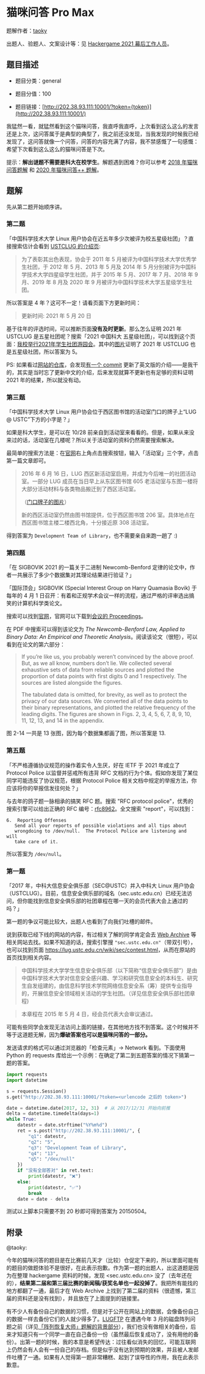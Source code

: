 # 猫咪问答 Pro Max

题解作者：[taoky](https://github.com/taoky)

出题人、验题人、文案设计等：见 [Hackergame 2021 幕后工作人员](https://hack.lug.ustc.edu.cn/credits/)。

## 题目描述

- 题目分类：general

- 题目分值：100

- 题目链接：[http://202.38.93.111:10001/?token={token}](http://202.38.93.111:10001/)

我猛然一看，就猛然看到这个猫咪问答，我直呼我直呼，上次看到这么这么的发言还是上次，这问答属于是典型的典型了，我之前还没发现，当我发现的时候我已经发现了，这问答就像一个问答，问答的内容充满了内容，我不禁感慨了一句感慨：希望下次看到这么这么的猫咪问答是下次。

提示：**解出谜题不需要是科大在校学生**。解题遇到困难？你可以参考 [2018 年猫咪问答题解](https://github.com/ustclug/hackergame2018-writeups/blob/master/official/ustcquiz/README.md) 和 [2020 年猫咪问答++ 题解](https://github.com/USTC-Hackergame/hackergame2020-writeups/blob/master/official/%E7%8C%AB%E5%92%AA%E9%97%AE%E7%AD%94++/README.md)。

## 题解

先从第二题开始顺序讲。

### 第二题

「中国科学技术大学 Linux 用户协会在近五年多少次被评为校五星级社团」？直接搜索估计会看到 [USTCLUG 的介绍页](https://lug.ustc.edu.cn/wiki/intro/):

> 为了表彰其出色表现，协会于 2011 年 5 月被评为中国科学技术大学优秀学生社团，于 2012 年 5 月、2013 年 5 月及 2014 年 5 月分别被评为中国科学技术大学四星级学生社团，并于 2015 年 5 月、2017 年 7 月、2018 年 9 月、2019 年 8 月及 2020 年 9 月被评为中国科学技术大学五星级学生社团。

所以答案是 4 年？这可不一定！请看页面下方更新时间：

> 更新时间: 2021 年 5 月 20 日

基于往年的评选时间，可以推断页面**没有及时更新**。那么怎么证明 2021 年 USTCLUG 是五星社团呢？搜索「2021 中国科大 五星级社团」，可以找到这个页面：[我校举行2021年学生社团游园会](https://zsb.ustc.edu.cn/2021/0928/c12990a524155/pagem.htm)。其中的[图片](https://zsb.ustc.edu.cn/_upload/article/images/aa/64/6fa4dabb4810a17cf7c1d978c481/bfc8bd9e-51a8-4b61-9c42-8d484a7d72c0.jpg)证明了 2021 年 USTCLUG 也是五星级社团，所以答案为 5。

PS: 如果看过[网站的仓库](https://github.com/ustclug/website)，会发现[有一个 commit](https://github.com/ustclug/website/commit/3f84b515ba97d1b8a63490390661d925f758205b) 更新了英文版的介绍——是我干的，其实是当时忘了更新中文的介绍，后来发现就算不更新也有足够的资料证明 2021 年的结果，所以就没有动。

### 第三题

「中国科学技术大学 Linux 用户协会位于西区图书馆的活动室门口的牌子上“LUG @ USTC”下方的小字是？」

如果是科大学生，是可以在 10/28 前亲自到活动室来看看的。但是，如果从来没来过的话，活动室在几楼呢？所以关于活动室的资料仍然需要搜索解决。

最简单的搜索方法是：在[官网](https://lug.ustc.edu.cn/)右上角点击搜索按钮，输入「活动室」三个字，点击第一篇文章即可。

> 2016 年 6 月 16 日，LUG 西区新活动室启用，并成为今后唯一的社团活动室。一部分 LUG 成员在当日早上从东区图书馆 605 老活动室与东图一楼将大部分活动材料与各类物品搬迁到了西区活动室。
> 
> （[门口牌子的图片](https://ftp.lug.ustc.edu.cn/wp-content/uploads/2016/06/IMG_20160616_133655_compressed.jpg)）
> 
> 新的西区活动室仍然由图书馆提供，位于西区图书馆 206 室。具体地点在西区图书馆主楼二楼西北角，十分接近原 308 活动室。

得到答案为 `Development Team of Library`，也不需要亲自来跑一趟了 :)

### 第四题

「在 SIGBOVIK 2021 的一篇关于二进制 Newcomb-Benford 定律的论文中，作者一共展示了多少个数据集对其理论结果进行验证？」

「国际顶会」SIGBOVIK (Special Interest Group on Harry Quamasia Bovik) 于每年的 4 月 1 日召开：有着和正规学术会议一样的流程，通过严格的评审选出搞笑的计算机科学类论文。

搜索可以找到[官网](sigbovik.org/2021)，官网可以下载到[会议的 Proceedings](http://sigbovik.org/2021/proceedings.pdf)。

在 PDF 中搜索可以得到该论文为 *The Newcomb-Benford Law, Applied to Binary Data: An Empirical and Theoretic Analysis*。阅读该论文（很短），可以看到在论文的第六部分：

> If you’re like us, you probably weren’t convinced by the above proof. But, as we all know, numbers don’t lie. We collected several exhaustive sets of data from reliable sources and plotted the proportion of data points with first digits 0 and 1 respectively. The sources are listed alongside the figures.
> 
> The tabulated data is omitted, for brevity, as well as to protect the privacy of our data sources. We converted all of the data points to their binary representations, and plotted the relative frequency of the leading digits. The figures are shown in Figs. 2, 3, 4, 5, 6, 7, 8, 9, 10, 11, 12, 13, and 14 in the appendix.

图 2-14 一共是 13 张图，因为每个数据集都画了图，所以答案是 13.

### 第五题

「不严格遵循协议规范的操作着实令人生厌，好在 IETF 于 2021 年成立了 Protocol Police 以监督并惩戒所有违背 RFC 文档的行为个体。假如你发现了某位同学可能违反了协议规范，根据 Protocol Police 相关文档中规定的举报方法，你应该将你的举报信发往何处？」

与去年的鸽子题一脉相承的搞笑 RFC 题。搜索 "RFC protocol police"，优秀的搜索引擎可以给出正确的 RFC 编号：[rfc8962](https://tools.ietf.org/html/rfc8962)。全文搜索 "report"，可以找到：

```
6.  Reporting Offenses
   Send all your reports of possible violations and all tips about
   wrongdoing to /dev/null.  The Protocol Police are listening and will
   take care of it.
```

所以答案为 `/dev/null`。

### 第一题

「2017 年，中科大信息安全俱乐部（SEC@USTC）并入中科大 Linux 用户协会（USTCLUG）。目前，信息安全俱乐部的域名（sec.ustc.edu.cn）已经无法访问，但你能找到信息安全俱乐部的社团章程在哪一天的会员代表大会上通过的吗？」

第一题的争议可能比较大，出题人也看到了向我们吐槽的邮件。

说到获取已经下线的网站的内容，有过相关了解的同学肯定会去 [Web Archive](https://web.archive.org/) 等相关网站去找。如果不知道的话，搜索引擎搜 `"sec.ustc.edu.cn"`（带双引号），也可以找到页面 <https://lug.ustc.edu.cn/wiki/sec/contest.html>，从而在原站的首页找到相关内容。

>  中国科学技术大学学生信息安全俱乐部（以下简称“信息安全俱乐部”）是由中国科学技术大学对信息安全感兴趣、学习和研究信息安全的本科生、研究生自发组建的，由信息科学技术学院网络信息安全系（筹）提供专业指导的，开展信息安全领域相关活动的学生社团。（详见信息安全俱乐部社团章程) 

> 本章程在 2015 年 5 月 4 日，经会员代表大会审议通过。

可能有些同学会发现无法访问上面的链接，在其他地方找不到答案。这个时候并不等于这道题无解，因为**爆破答案也可以是猫咪问答的一部分。**

发送请求的格式可以通过浏览器的「检查元素」-> Network 看到。下面使用 Python 的 requests 库给出一个示例：在确定了第二到五题答案的情况下猜第一题的答案。

```python
import requests
import datetime

s = requests.Session()
s.get("http://202.38.93.111:10001/?token=<urlencode 之后的 token>")

date = datetime.date(2017, 12, 31)  # 从 2017/12/31 开始向前推
delta = datetime.timedelta(days=1)
while True:
    datestr = date.strftime("%Y%m%d")
    ret = s.post("http://202.38.93.111:10001/", {
        "q1": datestr,
        "q2": "5",
        "q3": "Development Team of Library",
        "q4": "13",
        "q5": "/dev/null"
    })
    if "没有全部答对" in ret.text:
        print(datestr, "❌")
    else:
        print(datestr, "✅")
        break
    date = date - delta
```

测试以上脚本只需要不到 20 秒即可得到答案为 20150504。

## 附录

@taoky:

今年的猫咪问答的题目是在比赛前几天才（比较）仓促定下来的，所以里面可能有的题目的做题体验不是很好，在此表示抱歉。作为第一题的出题人，出这道题是因为在整理 hackergame 资料的时候，发现 <sec.ustc.edu.cn> 没了（去年还在的），**结果第二届和第三届比赛的新闻稿/获奖名单也一起没掉了**。我把所有能找的地方都翻了一通，最后才在 Web Archive 上找到了第二届的资料（很遗憾，第三届的资料还是没有找到），并且放在了上面提到的链接里。

有不少人有备份自己的数据的习惯，但是对于公开在网站上的数据，会像备份自己的数据一样去备份它们的人就少得多了。[LUGFTP](https://ftp.lug.ustc.edu.cn/) 在遭遇今年 3 月的磁盘阵列问题之前（详见[「阵列恢复大师」题解的背景部分](../阵列恢复大师/README.md#背景)），我们也没有做相关的备份，后来才知道只有一个同学一直在自己备份一份（虽然最后恢复成功了，没有用他的备份）。出第一题的时候，我的本意是希望传达：过往看似消失的回忆，可能互联网上仍然会有人会有一份自己的存档。但是似乎没有达到预期的效果，并且被人发邮件吐槽了一通。如果有人觉得第一题非常糟糕、起到了误导性的作用，我在此表示歉意。
